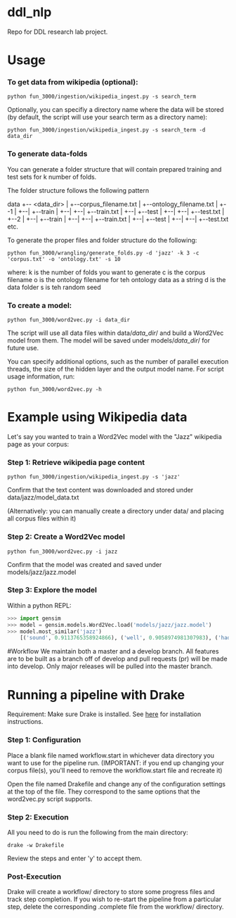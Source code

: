 # ddl_nlp
Repo for DDL research lab project.

# Usage

### To get data from wikipedia (optional):


```
python fun_3000/ingestion/wikipedia_ingest.py -s search_term
```

Optionally, you can specifiy a directory name where the data will be stored (by default, the script will use your search term as a directory name):

```
python fun_3000/ingestion/wikipedia_ingest.py -s search_term -d data_dir
```

### To generate data-folds

You can generate a folder structure that will contain prepared training and test sets for k number of folds.

The folder structure follows the following pattern

data
+-- <data_dir>
|   +--corpus_filename.txt
|   +--ontology_filename.txt
|   +--1
|   +--|   +--train
|   +--|   +--|   +--train.txt
|   +--|   +--test
|   +--|   +--|   +--test.txt
|   +--2
|   +--|   +--train
|   +--|   +--|   +--train.txt
|   +--|   +--test
|   +--|   +--|   +--test.txt
etc.

To generate the proper files and folder structure do the following:

```
python fun_3000/wrangling/generate_folds.py -d 'jazz' -k 3 -c 'corpus.txt' -o 'ontology.txt' -s 10
```
where: 
k is the number of folds you want to generate
c is the corpus filename
o is the ontology filename for teh ontology data as a string
d is the data folder
s is teh random seed

### To create a model:


```
python fun_3000/word2vec.py -i data_dir
```

The script will use all data files within data/*data_dir*/ and build a Word2Vec model from them.
The model will be saved under models/*data_dir*/ for future use.

You can specify additional options, such as the number of parallel execution threads, the size of the hidden layer and the output model name. For script usage information, run:

```
python fun_3000/word2vec.py -h
```


# Example using Wikipedia data

Let's say you wanted to train a Word2Vec model with the "Jazz" wikipedia page as your corpus:

### Step 1: Retrieve wikipedia page content

```
python fun_3000/ingestion/wikipedia_ingest.py -s 'jazz'
```

Confirm that the text content was downloaded and stored under data/jazz/model_data.txt

(Alternatively: you can manually create a directory under data/ and placing all corpus files within it)

### Step 2: Create a Word2Vec model

```
python fun_3000/word2vec.py -i jazz
```
Confirm that the model was created and saved under models/jazz/jazz.model

### Step 3: Explore the model

Within a python REPL:

```python
>>> import gensim
>>> model = gensim.models.Word2Vec.load('models/jazz/jazz.model')
>>> model.most_similar('jazz')
    [('sound', 0.9113765358924866), ('well', 0.9058974981307983), ('had', 0.9046300649642944), ('bass', 0.9037381410598755), ('In', 0.9003950953483582), ('blues', 0.9001777768135071), ('on', 0.8995728492736816), ('at', 0.8993135690689087), ('rather', 0.8992522954940796), ('such', 0.8990519046783447)]
```

#Workflow
We maintain both a master and a develop branch.  All features are to be built as a branch off of develop and pull requests (pr) will be made into develop.  Only major releases will be pulled into the master branch.

# Running a pipeline with Drake

Requirement: Make sure Drake is installed. See [here](https://github.com/Factual/drake) for installation instructions.

### Step 1: Configuration

Place a blank file named workflow.start in whichever data directory you want to use for the pipeline run. (IMPORTANT: if you end up changing your corpus file(s), you'll need to remove the workflow.start file and recreate it)

Open the file named Drakefile and change any of the configuration settings at the top of the file. They correspond to the same options that the word2vec.py script supports.

### Step 2: Execution

All you need to do is run the following from the main directory:

```
drake -w Drakefile
```

Review the steps and enter 'y' to accept them.

### Post-Execution

Drake will create a workflow/ directory to store some progress files and track step completion. If you wish to re-start the pipeline from a particular step, delete the corresponding .complete file from the workflow/ directory.
